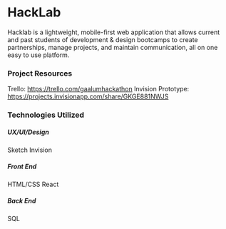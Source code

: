 # HackLab
Hacklab is a lightweight, mobile-first web application that allows current and past students of development & design bootcamps to create partnerships, manage projects, and maintain communication, all on one easy to use platform.

### Project Resources
Trello: https://trello.com/gaalumhackathon
Invision Prototype: https://projects.invisionapp.com/share/GKGE881NWJS

### Technologies Utilized
##### UX/UI/Design
Sketch
Invision

##### Front End
HTML/CSS
React

##### Back End
SQL




